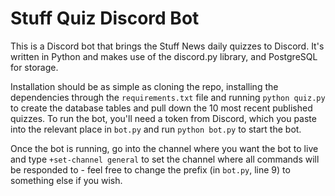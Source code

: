 # Stuff Quiz Discord Bot

This is a Discord bot that brings the Stuff News daily quizzes to Discord. It's written in Python and makes use of the discord.py library, and PostgreSQL for storage.

Installation should be as simple as cloning the repo, installing the dependencies through the `requirements.txt` file and running `python quiz.py` to create the database tables and pull down the 10 most recent published quizzes. To run the bot, you'll need a token from Discord, which you paste into the relevant place in `bot.py` and run  `python bot.py` to start the bot.

Once the bot is running, go into the channel where you want the bot to live and type `+set-channel general` to set the channel where all commands will be responded to - feel free to change the prefix (in `bot.py`, line 9) to something else if you wish.
